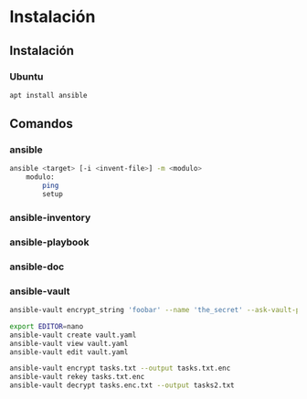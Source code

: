 # Instalación

## Instalación 
### Ubuntu
```bash
apt install ansible
```



## Comandos

### ansible
```bash
ansible <target> [-i <invent-file>] -m <modulo>
    modulo:
        ping
        setup
```

### ansible-inventory

### ansible-playbook

### ansible-doc

### ansible-vault

```bash
ansible-vault encrypt_string 'foobar' --name 'the_secret' --ask-vault-pass

export EDITOR=nano
ansible-vault create vault.yaml
ansible-vault view vault.yaml
ansible-vault edit vault.yaml

ansible-vault encrypt tasks.txt --output tasks.txt.enc
ansible-vault rekey tasks.txt.enc
ansible-vault decrypt tasks.enc.txt --output tasks2.txt
```
